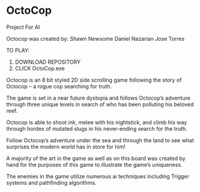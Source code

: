 # OctoCop
Project For AI


Octocop was created by:
Shawn Newsome
Daniel Nazarian
Jose Torres


TO PLAY:
1. DOWNLOAD REPOSITORY
2. CLICK OctoCop.exe


Octocop is an 8 bit styled 2D side scrolling game following the story of Octocop – a rogue cop searching for truth.

The game is set in a near future dystopia and follows Octocop’s adventure through three unique levels in search of
who has been polluting his beloved reef.

Octocop is able to shoot ink, melee with his nightstick, and climb his way through hordes of mutated slugs in his
never-ending search for the truth.

Follow Octocop’s adventure under the sea and through the land to see what surprises the modern world has in store
for him!



A majority of the art in the game as well as on this board was created by hand for the purposes of this game to
illustrate the game’s uniqueness.

The enemies in the game utilize numerous ai techniques including Trigger systems and pathfinding algorithms.
